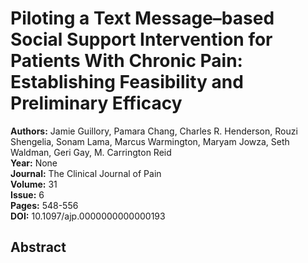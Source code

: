 # Piloting a Text Message–based Social Support Intervention for Patients With Chronic Pain: Establishing Feasibility and Preliminary Efficacy

**Authors:** Jamie Guillory, Pamara Chang, Charles R. Henderson, Rouzi Shengelia, Sonam Lama, Marcus Warmington, Maryam Jowza, Seth Waldman, Geri Gay, M. Carrington Reid  
**Year:** None  
**Journal:** The Clinical Journal of Pain  
**Volume:** 31  
**Issue:** 6  
**Pages:** 548-556  
**DOI:** 10.1097/ajp.0000000000000193  

## Abstract


